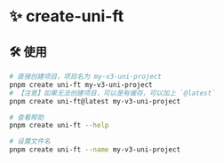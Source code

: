 # ✨ create-uni-ft


## 🛠️ 使用

```bash
# 直接创建项目，项目名为 my-v3-uni-project
pnpm create uni-ft my-v3-uni-project
# 【注意】如果无法创建项目，可以是有缓存，可以加上 `@latest` 
pnpm create uni-ft@latest my-v3-uni-project

# 查看帮助
pnpm create uni-ft --help

# 设置文件名
pnpm create uni-ft --name my-v3-uni-project
```
